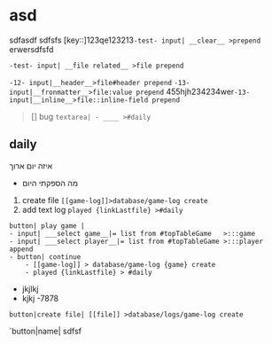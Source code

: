 # asd
sdfasdf
sdfsfs
[key::]123qe123213`-test- input| __clear__ >prepend` erwersdfsfd


`-test- input| __file related__ >file prepend`


`-12- input|__header__>file#header prepend`
`-13- input|__fronmatter__>file:value prepend`
455hjh234234wer`-13- input|__inline__>file::inline-field prepend`

>[] bug
`textarea| - ____ >#daily`

## daily
איזה יום ארוך
- מה הספקתי היום
1) create file  `[[game-log]]>database/game-log create`
2) add text log `played {linkLastfile} >#daily`

```inputs-inline
button| play game | 
- input| ___select game__|= list from #topTableGame   >:::game
- input| ___select player__|= list from #topTableGame >:::player append
- button| continue
	- [[game-log]] > database/game-log {game} create
	- played {linkLastfile} > #daily
```
- jkjlkj
- kjkj
-7878

`button|create file| [[file]] >database/logs/game-log create`

`button|name| sdfsf